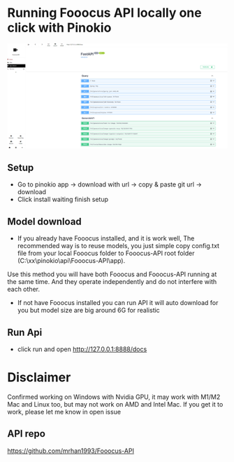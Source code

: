# Running Fooocus API locally one click with Pinokio

<img  src="./image.png" />

## Setup

- Go to pinokio app -> download with url -> copy & paste git url -> download
- Click install waiting finish setup

## Model download

- If you already have Fooocus installed, and it is work well, The recommended way is to reuse models, you just simple copy config.txt file from your local Fooocus folder to Fooocus-API root folder (C:\xx\pinokio\api\Fooocus-API\app).

Use this method you will have both Fooocus and Fooocus-API running at the same time. And they operate independently and do not interfere with each other.

- If not have Fooocus installed you can run API it will auto download for you but model size are big around 6G for realistic

## Run Api

- click run and open <http://127.0.0.1:8888/docs>

# Disclaimer

Confirmed working on Windows with Nvidia GPU, it may work with M1/M2 Mac and Linux too, but may not work on AMD and Intel Mac. If you get it to work, please let me know in open issue

## API repo

<https://github.com/mrhan1993/Fooocus-API>
